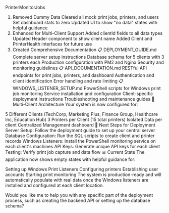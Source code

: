 PrinterMonitorJobs


1. Removed Dummy Data
Cleared all mock print jobs, printers, and users
Set dashboard stats to zero
Updated UI to show "no data" states with helpful guidance
2. Enhanced for Multi-Client Support
Added clientId fields to all data types
Updated Header component to show client name
Added Client and PrinterHealth interfaces for future use
3. Created Comprehensive Documentation
📋 DEPLOYMENT_GUIDE.md
Complete server setup instructions
Database schema for 5 clients with 3 printers each
Production configuration with PM2 and Nginx
Security and monitoring guidelines
📋 API_DOCUMENTATION.md
RESTful API endpoints for print jobs, printers, and dashboard
Authentication and client identification
Error handling and rate limiting
📋 WINDOWS_LISTENER_SETUP.md
PowerShell scripts for Windows print job monitoring
Service installation and configuration
Client-specific deployment instructions
Troubleshooting and maintenance guides
🏢 Multi-Client Architecture
Your system is now configured for:

5 Different Clients (TechCorp, Marketing Plus, Finance Group, Healthcare Inc, Education Hub)
3 Printers per Client (15 total printers)
Isolated Data per client
Centralized Management dashboard
🚀 Next Steps for Deployment
Server Setup: Follow the deployment guide to set up your central server
Database Configuration: Run the SQL scripts to create client and printer records
Windows Listeners: Install the PowerShell monitoring service on each client's machines
API Keys: Generate unique API keys for each client
Testing: Verify print job capture and data flow
📊 Current State
The application now shows empty states with helpful guidance for:

Setting up Windows Print Listeners
Configuring printers
Establishing user accounts
Starting print monitoring
The system is production-ready and will automatically populate with real data once the Windows listeners are installed and configured at each client location.

Would you like me to help you with any specific part of the deployment process, such as creating the backend API or setting up the database schema?

